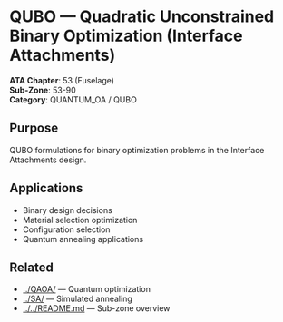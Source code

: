 # QUBO — Quadratic Unconstrained Binary Optimization (Interface Attachments)

**ATA Chapter**: 53 (Fuselage)  
**Sub-Zone**: 53-90  
**Category**: QUANTUM_OA / QUBO

## Purpose

QUBO formulations for binary optimization problems in the Interface Attachments design.

## Applications

- Binary design decisions
- Material selection optimization
- Configuration selection
- Quantum annealing applications

## Related

- [../QAOA/](../QAOA/) — Quantum optimization
- [../SA/](../SA/) — Simulated annealing
- [../../README.md](../../README.md) — Sub-zone overview
